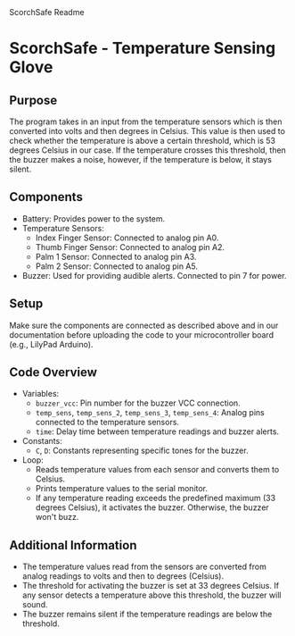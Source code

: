 <!DOCTYPE html>
<html lang="en">
<head>
  <meta charset="UTF-8">
  <meta name="viewport" content="width=device-width, initial-scale=1.0">
  ScorchSafe Readme
</head>
<body>
  <h1>ScorchSafe - Temperature Sensing Glove</h1>

  <h2>Purpose</h2>
  <p>The program takes in an input from the temperature sensors which is then converted into volts and then degrees in Celsius. This value is then used to check whether the temperature is above a certain threshold, which is 53 degrees Celsius in our case. If the temperature crosses this threshold, then the buzzer makes a noise, however, if the temperature is below, it stays silent.
</p>

  <h2>Components</h2>
  <ul>
    <li>Battery: Provides power to the system.</li>
    <li>Temperature Sensors:
      <ul>
        <li>Index Finger Sensor: Connected to analog pin A0.</li>
        <li>Thumb Finger Sensor: Connected to analog pin A2.</li>
        <li>Palm 1 Sensor: Connected to analog pin A3.</li>
        <li>Palm 2 Sensor: Connected to analog pin A5.</li>
      </ul>
    </li>
    <li>Buzzer: Used for providing audible alerts. Connected to pin 7 for power.</li>
  </ul>

  <h2>Setup</h2>
  <p>Make sure the components are connected as described above and in our documentation before uploading the code to your microcontroller board (e.g., LilyPad Arduino).</p>

  <h2>Code Overview</h2>
  <ul>
    <li>Variables:
      <ul>
        <li><code>buzzer_vcc</code>: Pin number for the buzzer VCC connection.</li>
        <li><code>temp_sens</code>, <code>temp_sens_2</code>, <code>temp_sens_3</code>, <code>temp_sens_4</code>: Analog pins connected to the temperature sensors.</li>
        <li><code>time</code>: Delay time between temperature readings and buzzer alerts.</li>
      </ul>
    </li>
    <li>Constants:
      <ul>
        <li><code>C</code>, <code>D</code>: Constants representing specific tones for the buzzer.</li>
      </ul>
    </li>
    <li>Loop:
      <ul>
        <li>Reads temperature values from each sensor and converts them to Celsius.</li>
        <li>Prints temperature values to the serial monitor.</li>
        <li>If any temperature reading exceeds the predefined maximum (33 degrees Celsius), it activates the buzzer. Otherwise, the buzzer won't buzz.</li>
      </ul>
    </li>
  </ul>

  <h2>Additional Information</h2>
  <ul>
    <li>The temperature values read from the sensors are converted from analog readings to volts and then to degrees (Celsius).</li>
    <li>The threshold for activating the buzzer is set at 33 degrees Celsius. If any sensor detects a temperature above this threshold, the buzzer will sound.</li>
    <li>The buzzer remains silent if the temperature readings are below the threshold.</li>
  </ul>
</body>
</html>
